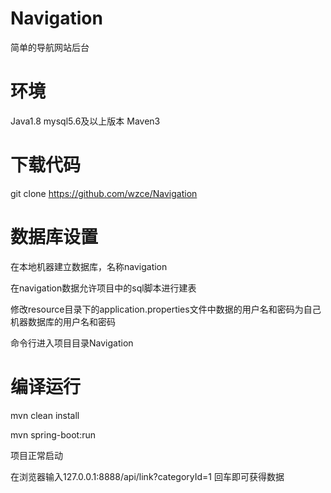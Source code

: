 # Navigation
简单的导航网站后台

# 环境
Java1.8 mysql5.6及以上版本 Maven3

# 下载代码
git clone https://github.com/wzce/Navigation

# 数据库设置
在本地机器建立数据库，名称navigation

在navigation数据允许项目中的sql脚本进行建表

修改resource目录下的application.properties文件中数据的用户名和密码为自己机器数据库的用户名和密码

命令行进入项目目录Navigation

# 编译运行

mvn clean install

mvn spring-boot:run

项目正常启动

在浏览器输入127.0.0.1:8888/api/link?categoryId=1 回车即可获得数据
